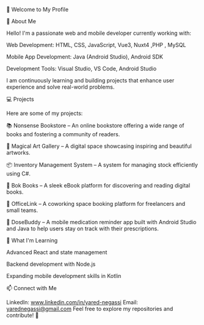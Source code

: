 👋 Welcome to My Profile

🚀 About Me

Hello! I'm a passionate web and mobile developer currently working with:

Web Development: HTML, CSS, JavaScript, Vue3, Nuxt4 ,PHP ,  MySQL

Mobile App Development: Java (Android Studio), Android SDK

Development Tools: Visual Studio, VS Code, Android Studio

I am continuously learning and building projects that enhance user experience and solve real-world problems.

💻 Projects

Here are some of my projects:

📚 Nonsense Bookstore – An online bookstore offering a wide range of books and fostering a community of readers.

🎨 Magical Art Gallery – A digital space showcasing inspiring and beautiful artworks.

📦 Inventory Management System – A system for managing stock efficiently using C#.

📘 Bok Books – A sleek eBook platform for discovering and reading digital books.

🏨 OfficeLink – A coworking space booking platform for freelancers and small teams.

💊 DoseBuddy – A mobile medication reminder app built with Android Studio and Java to help users stay on track with their prescriptions.


🌱 What I'm Learning

Advanced React and state management

Backend development with Node.js

Expanding mobile development skills in Kotlin

📫 Connect with Me

LinkedIn: www.linkedin.com/in/yared-negassi
Email: yarednegassi@gmail.com
Feel free to explore my repositories and contribute! 🚀
